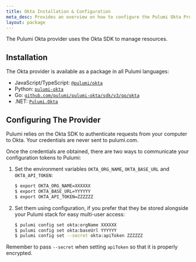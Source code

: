 ```yaml
---
title: Okta Installation & Configuration
meta_desc: Provides an overview on how to configure the Pulumi Okta Provider.
layout: package
---
```


The Pulumi Okta provider uses the Okta SDK to manage resources.

## Installation

The Okta provider is available as a package in all Pulumi languages:

* JavaScript/TypeScript: [`@pulumi/okta`](https://www.npmjs.com/package/@pulumi/okta)
* Python: [`pulumi-okta`](https://pypi.org/project/pulumi-okta/)
* Go: [`github.com/pulumi/pulumi-okta/sdk/v3/go/okta`](https://github.com/pulumi/pulumi-okta)
* .NET: [`Pulumi.Okta`](https://www.nuget.org/packages/Pulumi.Okta)

## Configuring The Provider

Pulumi relies on the Okta SDK to authenticate requests from your computer to Okta. Your credentials are never sent
to pulumi.com.

Once the credentials are obtained, there are two ways to communicate your configuration tokens to Pulumi:

1. Set the environment variables `OKTA_ORG_NAME`, `OKTA_BASE_URL` and `OKTA_API_TOKEN`:

    ```bash
    $ export OKTA_ORG_NAME=XXXXXX
    $ export OKTA_BASE_URL=YYYYYY
    $ export OKTA_API_TOKEN=ZZZZZZ
    ```

2. Set them using configuration, if you prefer that they be stored alongside your Pulumi stack for easy multi-user access:

    ```bash
    $ pulumi config set okta:orgName XXXXXX
    $ pulumi config set okta:baseUrl YYYYYY
    $ pulumi config set --secret okta:apiToken ZZZZZZ
    ```

Remember to pass `--secret` when setting `apiToken` so that it is properly encrypted.
